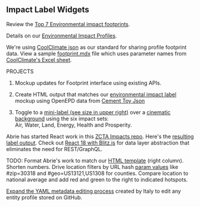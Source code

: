 ## Impact Label Widgets

<!--
<ol>
<li>
</li>
</ol>
-->



Review the [Top 7 Environmental impact footprints](https://footprinthero.com/best-carbon-footprint-calculators).

Details on our [Environmental Impact Profiles](../../io/template/).

We're using [CoolClimate json](https://github.com/localsite/engine-storybook/blob/master/public/static/json/coolclimate-family.json) as our standard for sharing profile footprint data. View a sample [footprint.mdx](../../community/projects/cinematic/) file which uses parameter names from [CoolClimate's Excel sheet](https://api-central.berkeley.edu/api/11).

PROJECTS

1. Mockup updates for Footprint interface using existing APIs.  

2. Create HTML output that matches our [environmental impact label](../../io/template/) mockup using OpenEPD data from [Cement Toy Json](../template/feed/toy100.json)

3. Toggle to a <a href="../../apps/">mini-label (see size in upper right)</a> over a <a href="../../community/projects/#cinematic">cinematic background</a> using the six impact sets:  
Air, Water, Land, Energy, Health and Prosperity.

<!--
Here's a [blank starter for building TypeScript apps](https://stackblitz.com/edit/typescript) within [stackblitz.com](https://stackblitz.com)
-->

Abrie has started React work in this <a href="https://github.com/abrie/zctaimpacts">ZCTA Impacts repo</a>. Here's the <a href="https://zctaimpacts.abrie.dev/#zip=30318">resulting label output</a>. Check out [React 18 with Blitz.js](https://blitzjs.com) for data layer abstraction that eliminates the need for REST/GraphQL.

TODO: Format Abrie's work to match our [HTML template](../../io/template/) (right column). Shorten numbers. Drive location filters by URL hash [param values](../../localsite/) like #zip=30318 and #geo=US13121,US1308 for counties. Compare location to national average and add red and green to the right to indicated hotspots.



[Expand the YAML metadata editing process](../../community/projects/#profile-editor) created by Italy to edit any entity profile stored on GitHub.

<div style="display:none" class="local">

Update our [3.0 Mockup](../../../apps/smm/) to apply labels for communities, companies, products and individuals.<br><br> 

<a href="https://www.figma.com/file/mVZUSQCMBsIMu9bp7Y8qsS/Impact-Footprint?node-id=0%3A1" target="fig">Contribute to Figma Mockup</a>
Get started contributing to the design process in React:<br><br>

Start by forking and cloning our [Engine-Storybook](https://github.com/localsite/engine-storybook) repo.
</div>




